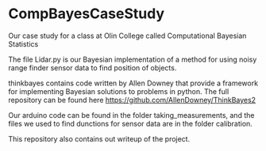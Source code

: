 CompBayesCaseStudy
==================

Our case study for a class at Olin College called Computational Bayesian Statistics

The file Lidar.py is our Bayesian implementation of a method for using noisy range finder sensor data to find position of objects.

thinkbayes contains code written by Allen Downey that provide a framework for implementing Bayesian solutions to problems in python. The full repository can be found here https://github.com/AllenDowney/ThinkBayes2

Our arduino code can be found in the folder taking_measurements, and the files we used to find dunctions for sensor data are in the folder calibration. 

This repository also contains out writeup of the project.
